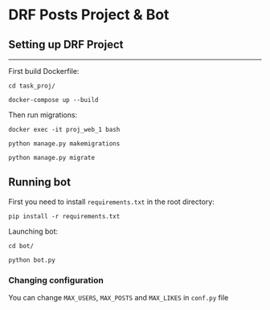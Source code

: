 # DRF Posts Project & Bot

## Setting up DRF Project
____
First build Dockerfile:

`cd task_proj/`

`docker-compose up --build`

Then run migrations:

`docker exec -it proj_web_1 bash`

`python manage.py makemigrations`

`python manage.py migrate`


## Running bot

First you need to install `requirements.txt` in the root directory:

`pip install -r requirements.txt`

Launching bot:

`cd bot/`

`python bot.py`

### Changing configuration

You can change `MAX_USERS`, `MAX_POSTS` and `MAX_LIKES` in `conf.py` file
